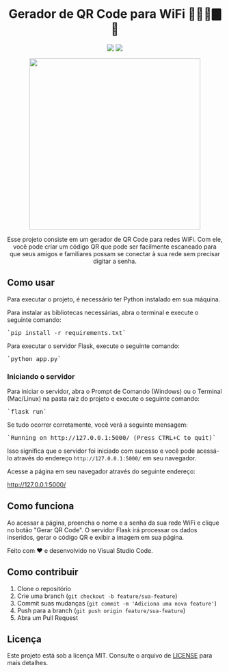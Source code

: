 <h1 align="center">Gerador de QR Code para WiFi 🤳🏽📶🀫 🐍</h1>

<p align="center">
    <img src="https://img.shields.io/badge/Language-Python-blue.svg">
    <img src="https://img.shields.io/github/license/seu-usuario/seu-repositorio">
</p>

<p align="center">
    <img src="https://raw.githubusercontent.com/seu-usuario/seu-repositorio/main/assets/qrcode.gif" width="400px">
</p>

<p align="center">
    Esse projeto consiste em um gerador de QR Code para redes WiFi. Com ele, você pode criar um código QR que pode ser facilmente escaneado para que seus amigos e familiares possam se conectar à sua rede sem precisar digitar a senha.
</p>

## Como usar


Para executar o projeto, é necessário ter Python instalado em sua máquina.

Para instalar as bibliotecas necessárias, abra o terminal e execute o seguinte comando:

<pre class="command">
`pip install -r requirements.txt`
</pre>


Para executar o servidor Flask, execute o seguinte comando:

<pre class="command">
`python app.py`
</pre>


### Iniciando o servidor

Para iniciar o servidor, abra o Prompt de Comando (Windows) ou o Terminal (Mac/Linux) na pasta raiz do projeto e execute o seguinte comando:
<pre class="command">
`flask run`
</pre>

Se tudo ocorrer corretamente, você verá a seguinte mensagem:
<pre class="command">
`Running on http://127.0.0.1:5000/ (Press CTRL+C to quit)`
</pre>

Isso significa que o servidor foi iniciado com sucesso e você pode acessá-lo através do endereço `http://127.0.0.1:5000/` em seu navegador.


Acesse a página em seu navegador através do seguinte endereço:

http://127.0.0.1:5000/


## Como funciona

Ao acessar a página, preencha o nome e a senha da sua rede WiFi e clique no botão "Gerar QR Code". O servidor Flask irá processar os dados inseridos, gerar o código QR e exibir a imagem em sua página.





Feito com ❤️ e desenvolvido no Visual Studio Code.




## Como contribuir

1. Clone o repositório
2. Crie uma branch (`git checkout -b feature/sua-feature`)
3. Commit suas mudanças (`git commit -m 'Adiciona uma nova feature'`)
4. Push para a branch (`git push origin feature/sua-feature`)
5. Abra um Pull Request





## Licença

Este projeto está sob a licença MIT. Consulte o arquivo de [LICENSE](LICENSE.md) para mais detalhes.





